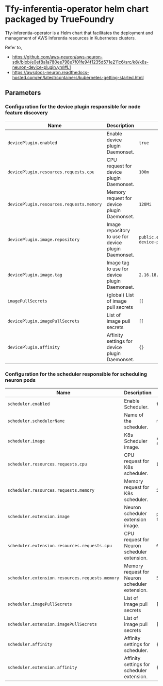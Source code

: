 # Tfy-inferentia-operator helm chart packaged by TrueFoundry
Tfy-inferentia-operator is a Helm chart that facilitates the deployment and management of AWS Inferentia resources in Kubernetes clusters.

Refer to,


* https://github.com/aws-neuron/aws-neuron-sdk/blob/e0ef8a1a780ee798e7f01fe94f1235d571e211c6/src/k8/k8s-neuron-device-plugin.yml#L1
* https://awsdocs-neuron.readthedocs-hosted.com/en/latest/containers/kubernetes-getting-started.html


## Parameters

### Configuration for the device plugin responsible for node feature discovery

| Name                                     | Description                                          | Value                                        |
| ---------------------------------------- | ---------------------------------------------------- | -------------------------------------------- |
| `devicePlugin.enabled`                   | Enable device plugin Daemonset.                      | `true`                                       |
| `devicePlugin.resources.requests.cpu`    | CPU request for device plugin Daemonset.             | `100m`                                       |
| `devicePlugin.resources.requests.memory` | Memory request for device plugin Daemonset.          | `128Mi`                                      |
| `devicePlugin.image.repository`          | Image repository to use for device plugin Daemonset. | `public.ecr.aws/neuron/neuron-device-plugin` |
| `devicePlugin.image.tag`                 | Image tag to use for device plugin Daemonset.        | `2.16.18.0`                                  |
| `imagePullSecrets`                       | (global) List of image pull secrets                  | `[]`                                         |
| `devicePlugin.imagePullSecrets`          | List of image pull secrets                           | `[]`                                         |
| `devicePlugin.affinity`                  | Affinity settings for device plugin Daemonset.       | `{}`                                         |

### Configuration for the scheduler responsible for scheduling neuron pods

| Name                                            | Description                                    | Value                                             |
| ----------------------------------------------- | ---------------------------------------------- | ------------------------------------------------- |
| `scheduler.enabled`                             | Enable Scheduler.                              | `true`                                            |
| `scheduler.schedulerName`                       | Name of the scheduler.                         | `neuron-scheduler`                                |
| `scheduler.image`                               | K8s Scheduler image.                           | `registry.k8s.io/kube-scheduler:v1.27.7`          |
| `scheduler.resources.requests.cpu`              | CPU request for K8s scheduler.                 | `100m`                                            |
| `scheduler.resources.requests.memory`           | Memory request for K8s scheduler.              | `50Mi`                                            |
| `scheduler.extension.image`                     | Neuron scheduler extension image.              | `public.ecr.aws/neuron/neuron-scheduler:2.18.3.0` |
| `scheduler.extension.resources.requests.cpu`    | CPU request for Neuron scheduler extension.    | `0.1`                                             |
| `scheduler.extension.resources.requests.memory` | Memory request for Neuron scheduler extension. | `50Mi`                                            |
| `scheduler.imagePullSecrets`                    | List of image pull secrets                     | `[]`                                              |
| `scheduler.extension.imagePullSecrets`          | List of image pull secrets                     | `[]`                                              |
| `scheduler.affinity`                            | Affinity settings for scheduler.               | `{}`                                              |
| `scheduler.extension.affinity`                  | Affinity settings for scheduler extension.     | `{}`                                              |
